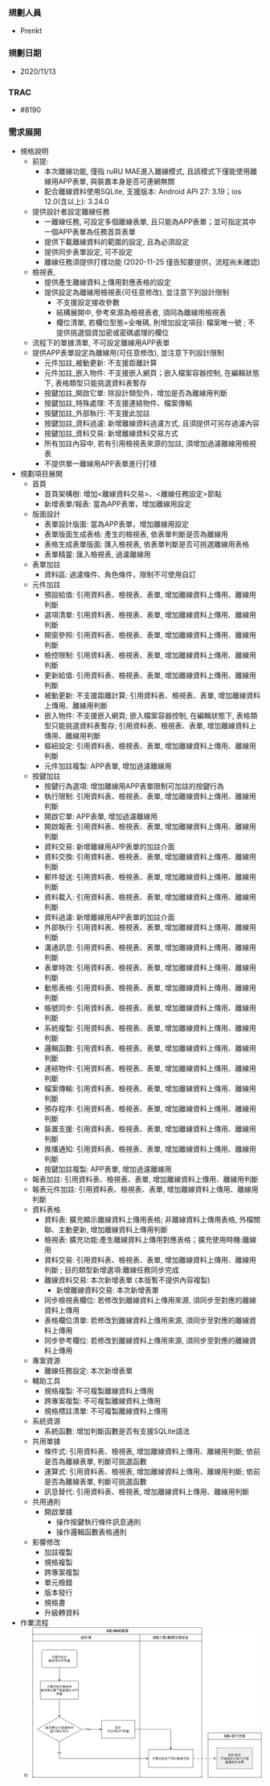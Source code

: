 ### <div id="user">規劃人員</div>
* Prenkt

### <div id="updatedate">規劃日期</div>
* 2020/11/13

### <div id="trac">TRAC</div>
* #8190

### <div id="requirement">需求展開</div>
* 規格說明
    * 前提:
        * 本次離線功能, 僅指 ruRU MAE進入離線模式, 且該模式下僅能使用離線用APP表單, 與裝置本身是否可連網無關
        * 配合離線資料使用SQLite, 支援版本: Android API 27: 3.19；ios 12.0(含以上): 3.24.0
    * 提供設計者設定離線任務
        * 一離線任務, 可設定多個離線表單, 且只能為APP表單；並可指定其中一個APP表單為任務首頁表單
        * 提供下載離線資料的範圍的設定, 且為必須設定
        * 提供同步表單設定, 可不設定
        * <ps>離線任務須提供打樣功能 (2020-11-25 僅告知要提供，流程尚未確認)</ps>
    * 檢視表,
        * 提供產生離線資料上傳用對應表格的設定
        * 提供設定為離線用檢視表(可任意修改), 並注意下列設計限制
            * 不支援設定接收參數
            * 結構展開中, 參考來源為檢視表者, 須同為離線用檢視表
            * 欄位清單, 若欄位型態=全唯碼, 則增加設定項目: 檔案唯一號 ; 不提供挑選個資加密或密碼處理的欄位
    * 流程下的單據清單, 不可設定離線用APP表單
    * 提供APP表單設定為離線用(可任意修改), 並注意下列設計限制
        * 元件加註_被動更新: 不支援距離計算
        * 元件加註_嵌入物件: 不支援嵌入網頁；嵌入檔案容器控制, 在編輯狀態下, 表格類型只能挑選資料表暫存
        * 按鍵加註_開啟它單: 除設計類型外，增加是否為離線用判斷
        * 按鍵加註_特殊處理: 不支援連結物件、檔案傳輸
        * 按鍵加註_外部執行: 不支援此加註
        * 按鍵加註_資料過濾: 新增離線資料過濾方式, 且須提供可另存過濾內容
        * 按鍵加註_資料交易: 新增離線資料交易方式
        * 所有加註內容中, 若有引用檢視表來源的加註, 須增加過濾離線用檢視表
        * 不提供單一離線用APP表單進行打樣
* 規劃項目展開
    * 首頁
        * 首頁架構樹: 增加<離線資料交易>、<離線任務設定>節點
        * 新增表單/報表: 當為APP表單，增加離線用設定
    * 版面設計
        * 表單設計版面: 當為APP表單，增加離線用設定
        * 表單版面生成表格: 產生的檢視表, 依表單判斷是否為離線用
        * 表格生成表單版面: 匯入檢視表, 依表單判斷是否可挑選離線用表格
        * 表單精靈: 匯入檢視表, 過濾離線用
    * 表單加註
        * 資料區: 過濾條件、角色條件，限制不可使用自訂
    * 元件加註
        * 預設給值: 引用資料表、檢視表、表單, 增加離線資料上傳用、離線用判斷
        * 選項清單: 引用資料表、檢視表、表單, 增加離線資料上傳用、離線用判斷
        * 開窗參照: 引用資料表、檢視表、表單, 增加離線資料上傳用、離線用判斷
        * 檢控限制: 引用資料表、檢視表、表單, 增加離線資料上傳用、離線用判斷
        * 更新給值: 引用資料表、檢視表、表單, 增加離線資料上傳用、離線用判斷
        * 被動更新: 不支援距離計算; 引用資料表、檢視表、表單, 增加離線資料上傳用、離線用判斷
        * 嵌入物件: 不支援嵌入網頁; 嵌入檔案容器控制, 在編輯狀態下, 表格類型只能挑選資料表暫存; 引用資料表、檢視表、表單, 增加離線資料上傳用、離線用判斷
        * 樞紐設定: 引用資料表、檢視表、表單, 增加離線資料上傳用、離線用判斷
        * 元件加註複製: APP表單, 增加過濾離線用
    * 按鍵加註
        * 按鍵行為選項: 增加離線用APP表單限制可加註的按鍵行為
        * 執行限制: 引用資料表、檢視表、表單, 增加離線資料上傳用、離線用判斷
        * 開啟它單: APP表單, 增加過濾離線用
        * 開啟報表: 引用資料表、檢視表、表單, 增加離線資料上傳用、離線用判斷
        * 資料交易: 新增離線用APP表單的加註介面
        * 資料交換: 引用資料表、檢視表、表單, 增加離線資料上傳用、離線用判斷
        * 郵件發送: 引用資料表、檢視表、表單, 增加離線資料上傳用、離線用判斷
        * 資料載入: 引用資料表、檢視表、表單, 增加離線資料上傳用、離線用判斷
        * 資料過濾: 新增離線用APP表單的加註介面
        * 外部執行: 引用資料表、檢視表、表單, 增加離線資料上傳用、離線用判斷
        * 溝通訊息: 引用資料表、檢視表、表單, 增加離線資料上傳用、離線用判斷
        * 表單特效: 引用資料表、檢視表、表單, 增加離線資料上傳用、離線用判斷
        * 動態表格: 引用資料表、檢視表、表單, 增加離線資料上傳用、離線用判斷
        * 帳號同步: 引用資料表、檢視表、表單, 增加離線資料上傳用、離線用判斷
        * 系統複製: 引用資料表、檢視表、表單, 增加離線資料上傳用、離線用判斷
        * 邏輯函數: 引用資料表、檢視表、表單, 增加離線資料上傳用、離線用判斷
        * 連結物件: 引用資料表、檢視表、表單, 增加離線資料上傳用、離線用判斷
        * 檔案傳輸: 引用資料表、檢視表、表單, 增加離線資料上傳用、離線用判斷
        * 預存程序: 引用資料表、檢視表、表單, 增加離線資料上傳用、離線用判斷
        * 裝置支援: 引用資料表、檢視表、表單, 增加離線資料上傳用、離線用判斷
        * 推播通知: 引用資料表、檢視表、表單, 增加離線資料上傳用、離線用判斷
        * 按鍵加註複製: APP表單, 增加過濾離線用
    * 報表加註: 引用資料表、檢視表、表單, 增加離線資料上傳用、離線用判斷
    * 報表元件加註: 引用資料表、檢視表、表單, 增加離線資料上傳用、離線用判斷
    * 資料表格
        * 資料表: 擴充顯示離線資料上傳用表格; 非離線資料上傳用表格, 外檔關聯、主動更新, 增加離線資料上傳用判斷
        * 檢視表: 擴充功能:產生離線資料上傳用對應表格；擴充使用時機:離線用
        * 資料交易: 引用資料表、檢視表、表單, 增加離線資料上傳用、離線用判斷 ; 目的類型新增選項:離線任務同步完成
        * 離線資料交易: 本次新增表單 (本版暫不提供內容複製)
            * 新增離線資料交易: 本次新增表單
        * 同步檢視表欄位: 若修改到離線資料上傳用來源, 須同步至對應的離線資料上傳用
        * 表格欄位清單: 若修改到離線資料上傳用來源, 須同步至對應的離線資料上傳用
        * 同步參考欄位: 若修改到離線資料上傳用來源, 須同步至對應的離線資料上傳用
    * 專案資源
        * 離線任務設定: 本次新增表單
    * 輔助工具
        * 規格複製: 不可複製離線資料上傳用
        * 跨專案複製: 不可複製離線資料上傳用
        * 規格標註清單: 不可複製離線資料上傳用
    * 系統資源
        * 系統函數: 增加判斷函數是否有支援SQLite語法
    * 共用單據
        * 條件式: 引用資料表、檢視表, 增加離線資料上傳用、離線用判斷; 依前是否為離線表單, 判斷可挑選函數
        * 運算式: 引用資料表、檢視表, 增加離線資料上傳用、離線用判斷; 依前是否為離線表單, 判斷可挑選函數
        * 訊息替代: 引用資料表、檢視表, 增加離線資料上傳用、離線用判斷
    * 共用通則
        * 開啟單據
            * 操作按鍵執行條件訊息通則
            * 操作邏輯函數表格通則
    * 影響修改
        * 加註複製
        * 規格複製
        * 跨專案複製
        * 單元檢錯
        * 版本發行
        * 規格書
        * 升級轉資料
* 作業流程
    * ![pic][image_MAEOffline]

<!-- 圖片 -->
[image_MAEOffline]:attachment/MAEOffline.png
